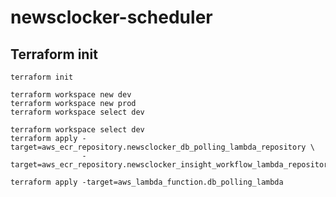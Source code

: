 # newsclocker-scheduler



## Terraform init
```shell
terraform init

terraform workspace new dev
terraform workspace new prod
terraform workspace select dev
```

```shell
terraform workspace select dev
terraform apply -target=aws_ecr_repository.newsclocker_db_polling_lambda_repository \
                -target=aws_ecr_repository.newsclocker_insight_workflow_lambda_repository
```

```shell
terraform apply -target=aws_lambda_function.db_polling_lambda
```


```shell
```

